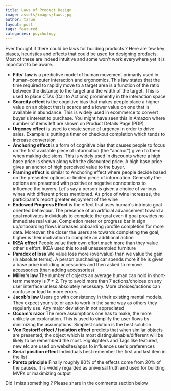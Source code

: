 ```yaml
---
title: Laws of Product Design
image: assets/images/laws.jpg
author: tarun
layout: post
tags: featured
categories: psychology
---
```


Ever thought if there could be laws for building products ?  Here are few key biases, heuristics and effects that could be used for designing products. Most of these are indeed intuitive and some won't work everywhere yet it is important to be aware.

* **Fitts' law**  is a predictive model of human movement primarily used in human–computer interaction and ergonomics. This law states that the time required to rapidly move to a target area is a function of the ratio between the distance to the target and the width of the target. This is used to place CTAs (Call to Actions) prominently in the interaction space
* **Scarcity effect** is the cognitive bias that makes people place a higher value on an object that is scarce and a lower value on one that is available in abundance. This is widely used in ecommerce to convert buyer's interest to purchase. You might have seen this in Amazon where number of items left are shown on Product Details Page (PDP)
* **Urgency effect** is used to create sense of urgency in order to drive sales. Example is putting a timer on checkout completion which tends to increase conversion
* **Anchoring effect**  is a form of cognitive bias that causes people to focus on the first available piece of information (the "anchor") given to them when making decisions. This is widely used in discounts where a high base price is shown along with the discounted price. A high base price gives an anchor of high perceived value to the buyer.
* **Framing effect** is similar to Anchoring effect where people decide based on the presented options or limited piece of information. Generally the options are presented with positive or negative connotations to influence the buyers. Let's say a person is given a choice of various wines with different prices mentioned. As price of wine increases, the participant's report greater enjoyment of the wine
* **Endowed Progress Effect** is the effect that uses human's intrinsic goal oriented behaviour. The presence of an artificial advancement toward a goal motivates individuals to complete the goal even if goal provides no immediate real value. Completion meter or progress bar in sign up/onboarding flows increases onboarding /profile completion for more data.
 Moreover, the closer the users are towards completing the goal, higher is their motivation to complete an additional action
* **IKEA effect** People value their own effort much more than they value other's effort. IKEA used this to sell unassembled furniture
* **Paradox of loss** We value loss more (overvalue) than we value the gain (in absolute terms). A person purchasing car spends more if he is given a base price including accessories and then asked to remove accessories (than adding accessories)
* **Miller's law** The number of objects an average human can hold in short-term memory is 7 ± 2. Try to avoid more than 7 actions/choices on any user interface unless absolutely necessary. More choices/actions can confuse or lead to more errors
* **Jacob's law** Users go with consistency in their existing mental models. They expect your site or app to work in the same way as others they regularly use. Any major deviation in not appreciated
*  **Occam's razor** The more assumptions one has to make, the more unlikely an explanation. This is used to simplify the user flows by minimizing the assumptions. Simplest solution is the best solution
*  **Von Restorff effect / isolation effect** predicts that when similar objects are presented, the object which is most distinguishable/different will be likely to be rememberd the most. Highlighters and Tags like featured, new etc are used on websites/apps to influence user's preferences
*  **Serial position effect** Individuals best remember the first and last item in the list 
*  **Pareto principle**  Finally roughly 80% of the effects come from 20% of the causes. It is widely regarded as universal truth and used for building MVPs or maximizing output

Did I miss something ? Please share in the comments section below